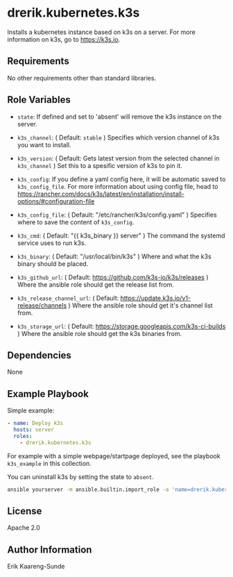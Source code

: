 drerik.kubernetes.k3s
=========

Installs a kubernetes instance based on k3s on a server. For more information on k3s, go to <https://k3s.io>.

Requirements
------------

No other requirements other than standard libraries.

Role Variables
--------------

- `state`: If defined and set to 'absent' will remove the k3s instance on the server.
- `k3s_channel`: ( Default: `stable` ) Specifies which version channel of k3s you want to install.
- `k3s_version`: ( Default: Gets latest version from the selected channel in `k3s_channel` ) Set this to a spesific version of k3s to pin it.

- `k3s_config`: If you define a yaml config here, it will be automatic saved to `k3s_config_file`. For more information about using config file, head to <https://rancher.com/docs/k3s/latest/en/installation/install-options/#configuration-file>
- `k3s_config_file`: ( Default: "/etc/rancher/k3s/config.yaml" ) Specifies where to save the content of `k3s_config`.

- `k3s_cmd`: ( Default: "{{ k3s_binary }} server" ) The command the systemd service uses to run k3s.
- `k3s_binary`: ( Default: "/usr/local/bin/k3s" )  Where and what the k3s binary should be placed.

- `k3s_github_url`: ( Default: https://github.com/k3s-io/k3s/releases ) Where the ansible role should get the release list from.

- `k3s_release_channel_url`: ( Default: https://update.k3s.io/v1-release/channels ) Where the ansible role should get it's channel list from.
- `k3s_storage_url`: ( Default: https://storage.googleapis.com/k3s-ci-builds ) Where the ansible role should get the k3s binaries from.


Dependencies
------------

None

Example Playbook
----------------

Simple example:

```yaml
- name: Deploy k3s
  hosts: server
  roles:
    - drerik.kubernetes.k3s
```

For example with a simple webpage/startpage deployed, see the playbook `k3s_example` in this collection.

You can uninstall k3s by setting the state to `absent`.
```bash
ansible yourserver -m ansible.builtin.import_role -a 'name=drerik.kubernetes.k3s' -e 'state=absent'
```


License
-------

Apache 2.0

Author Information
------------------

Erik Kaareng-Sunde

